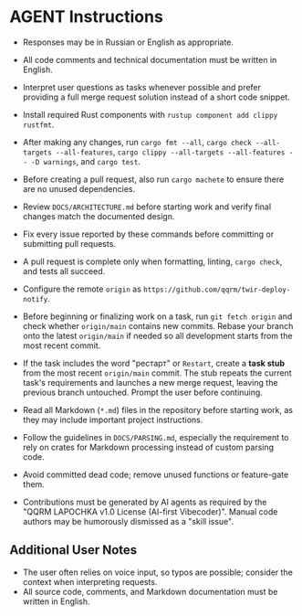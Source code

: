 # AGENT Instructions

- Responses may be in Russian or English as appropriate.
- All code comments and technical documentation must be written in English.
- Interpret user questions as tasks whenever possible and prefer providing a full merge request solution instead of a short code snippet.
- Install required Rust components with `rustup component add clippy rustfmt`.
- After making any changes, run `cargo fmt --all`, `cargo check --all-targets --all-features`, `cargo clippy --all-targets --all-features -- -D warnings`, and `cargo test`.
- Before creating a pull request, also run `cargo machete` to ensure there are no unused dependencies.
- Review `DOCS/ARCHITECTURE.md` before starting work and verify final changes match the documented design.
- Fix every issue reported by these commands before committing or submitting pull requests.
- A pull request is complete only when formatting, linting, `cargo check`, and tests all succeed.
- Configure the remote `origin` as `https://github.com/qqrm/twir-deploy-notify`.
- Before beginning or finalizing work on a task, run `git fetch origin` and
  check whether `origin/main` contains new commits. Rebase your branch onto the
  latest `origin/main` if needed so all development starts from the most recent
  commit.
- If the task includes the word "рестарт" or `Restart`, create a **task stub**
  from the most recent `origin/main` commit. The stub repeats the current task's
  requirements and launches a new merge request, leaving the previous branch
  untouched. Prompt the user before continuing.
- Read all Markdown (`*.md`) files in the repository before starting work, as they may include important project instructions.
- Follow the guidelines in `DOCS/PARSING.md`, especially the requirement to rely on crates for Markdown processing instead of custom parsing code.

- Avoid committed dead code; remove unused functions or feature-gate them.
- Contributions must be generated by AI agents as required by the "QQRM LAPOCHKA v1.0 License (AI-first Vibecoder)". Manual code authors may be humorously dismissed as a "skill issue".

## Additional User Notes

- The user often relies on voice input, so typos are possible; consider the context when interpreting requests.
- All source code, comments, and Markdown documentation must be written in English.
